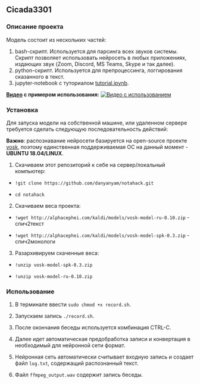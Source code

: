 ## Cicada3301


### Описание проекта
Модель состоит из нескольких частей:
  1. bash-скрипт. Используется для парсинга всех звуков системы. Скрипт позволяет использовать нейросеть в любых приложениях, издающих звук (Zoom, Discord, MS Teams, Skype и так далее).
  2. python-скрипт. Используется для препроцессинга, логгирования сказанного в текст. 
  3. jupyter-notebook с туториалом [tutorial.ipynb](https://github.com/danyanyam/notahack/blob/master/tutorial.ipynb).
  
**[Видео](https://youtu.be/0AvAGU5cs4E) с примером использования:**
[![Видео с использованием](https://i.imgur.com/MsJFLnB.png)](https://youtu.be/0AvAGU5cs4E)
### Установка

Для запуска модели на собственной машине, или удаленном сервере требуется сделать следующую последовательность действий:

**Важно**: распознавание нейросети базируется на open-source проекте [vosk](https://github.com/alphacep/vosk-api), поэтому единственная поддерживаемая ОС на данный момент - **UBUNTU 18.04/LINUX**.

1. Скачиваем этот репозиторий к себе на сервер/локальный компьютер:

- `!git clone https://github.com/danyanyam/notahack.git`

- `cd notahack`

2. Скачиваем веса проекта:

  - `!wget http://alphacephei.com/kaldi/models/vosk-model-ru-0.10.zip` - спич2текст

  - `!wget http://alphacephei.com/kaldi/models/vosk-model-spk-0.3.zip` - спич2монологи

3. Разархивируем скаченные веса:

  - `!unzip vosk-model-spk-0.3.zip`

  - `!unzip vosk-model-ru-0.10.zip`

### Использование

1. В терминале ввести `sudo chmod +x record.sh`.

2. Запускаем запись `./record.sh`.

3. После окончания беседы используется комбинация CTRL-C.

4. Далее идет автоматическая предобработка записи и конвертация в необходимый для нейронной сети формат.

5. Нейронная сеть автоматически считывает входную запись и создает файл `log.txt`, содержащий распознанный текст.

6. Файл `ffmpeg_output.wav` содержит запись беседы.

